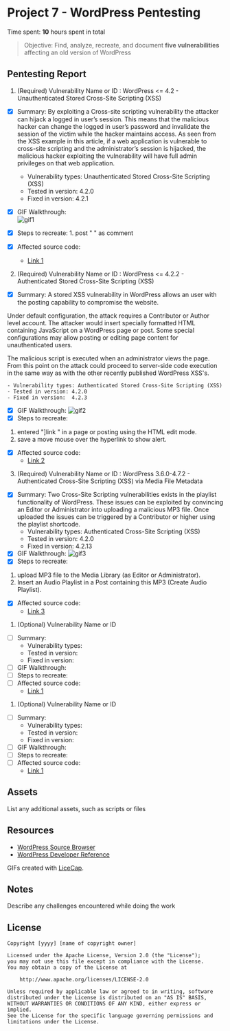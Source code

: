 # Project 7 - WordPress Pentesting

Time spent: **10** hours spent in total

> Objective: Find, analyze, recreate, and document **five vulnerabilities** affecting an old version of WordPress

## Pentesting Report

1. (Required) Vulnerability Name or ID  : WordPress <= 4.2 - Unauthenticated Stored Cross-Site Scripting (XSS)
  - [x] Summary: 
By exploiting a Cross-site scripting vulnerability the attacker can
hijack a logged in user’s session. This means that the malicious
hacker can change the logged in user’s password and invalidate the
session of the victim while the hacker maintains access. As seen from
the XSS example in this article, if a web application is vulnerable to
cross-site scripting and the administrator’s session is hijacked, the
malicious hacker exploiting the vulnerability will have full admin
privileges on that web application.
    - Vulnerability types:    Unauthenticated Stored Cross-Site Scripting (XSS)
    - Tested in version: 4.2.0
    - Fixed in version: 4.2.1
  - [x] GIF Walkthrough:  
  ![gif1](https://imgur.com/a/nEKiWlx.gif)
  - [x] Steps to recreate: 
        1. post " <a title='x onmouseover=alert(unescape(/hello%20world/.source))
style=position:absolute;left:0;top:0;width:5000px;height:5000px
 AAAAAAAAAAAA [64 kb] ...'></a> " as comment
 
  - [x] Affected source code:
    - [Link 1](https://klikki.fi/adv/wordpress2.html)
    
2. (Required) Vulnerability Name or ID : WordPress <= 4.2.2 - Authenticated Stored Cross-Site Scripting (XSS)
  - [x] Summary: A stored XSS vulnerability in WordPress allows an user with the posting capability to compromise the website.

Under default configuration, the attack requires a Contributor or Author level account. The attacker would insert specially formatted HTML containing JavaScript on a WordPress page or post. Some special configurations may allow posting or editing page content for unauthenticated users.

The malicious script is executed when an administrator views the page. From this point on the attack could proceed to server-side code execution in the same way as with the other recently published WordPress XSS's.

    - Vulnerability types: Authenticated Stored Cross-Site Scripting (XSS)
    - Tested in version: 4.2.0
    - Fixed in version:  4.2.3
  - [x] GIF Walkthrough: 
  ![gif2](https://imgur.com/a/U65Gbiz.gif)
  - [x] Steps to recreate: 
  1.  entered "<a href="[caption code=">]</a><a title=" onmouseover=alert('test')  ">link</a>
" in a page or posting using the HTML edit mode. 
  2. save a move mouse over the hyperlink to show alert.
  
  - [x] Affected source code:
    - [Link 2](https://codex.wordpress.org/Version_4.2.3)
3. (Required) Vulnerability Name or ID : WordPress 3.6.0-4.7.2 - Authenticated Cross-Site Scripting (XSS) via Media File Metadata
  - [x] Summary: Two Cross-Site Scripting vulnerabilities exists in the playlist
functionality of WordPress. These issues can be exploited by convincing
an Editor or Administrator into uploading a malicious MP3 file. Once
uploaded the issues can be triggered by a Contributor or higher using
the playlist shortcode.
    - Vulnerability types: Authenticated Cross-Site Scripting (XSS)
    - Tested in version: 4.2.0
    - Fixed in version: 4.2.13
  - [x] GIF Walkthrough: ![gif3](https://i.imgur.com/2Cv1dRL.gif)
  - [x] Steps to recreate: 
  1. upload MP3 file to the Media Library (as Editor or Administrator).
  2. Insert an Audio Playlist in a Post containing this MP3 (Create Audio
Playlist).
  - [x] Affected source code:
    - [Link 3](https://wordpress.org/news/2017/03/wordpress-4-7-3-security-and-maintenance-release/)
1. (Optional) Vulnerability Name or ID
  - [ ] Summary: 
    - Vulnerability types:
    - Tested in version:
    - Fixed in version: 
  - [ ] GIF Walkthrough: 
  - [ ] Steps to recreate: 
  - [ ] Affected source code:
    - [Link 1](https://core.trac.wordpress.org/browser/tags/version/src/source_file.php)
1. (Optional) Vulnerability Name or ID
  - [ ] Summary: 
    - Vulnerability types:
    - Tested in version:
    - Fixed in version: 
  - [ ] GIF Walkthrough: 
  - [ ] Steps to recreate: 
  - [ ] Affected source code:
    - [Link 1](https://core.trac.wordpress.org/browser/tags/version/src/source_file.php) 

## Assets

List any additional assets, such as scripts or files

## Resources

- [WordPress Source Browser](https://core.trac.wordpress.org/browser/)
- [WordPress Developer Reference](https://developer.wordpress.org/reference/)

GIFs created with [LiceCap](http://www.cockos.com/licecap/).

## Notes

Describe any challenges encountered while doing the work

## License

    Copyright [yyyy] [name of copyright owner]

    Licensed under the Apache License, Version 2.0 (the "License");
    you may not use this file except in compliance with the License.
    You may obtain a copy of the License at

        http://www.apache.org/licenses/LICENSE-2.0

    Unless required by applicable law or agreed to in writing, software
    distributed under the License is distributed on an "AS IS" BASIS,
    WITHOUT WARRANTIES OR CONDITIONS OF ANY KIND, either express or implied.
    See the License for the specific language governing permissions and
    limitations under the License.
